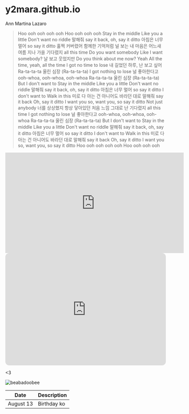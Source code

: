 # y2mara.github.io
Ann Martina Lazaro



> Hoo ooh ooh ooh ooh
Hoo ooh ooh ooh
Stay in the middle
Like you a little
Don't want no riddle
말해줘 say it back, oh, say it ditto
아침은 너무 멀어 so say it ditto
훌쩍 커버렸어
함께한 기억처럼
널 보는 내 마음은
어느새 여름 지나 가을
기다렸지 all this time
Do you want somebody
Like I want somebody?
날 보고 웃었지만
Do you think about me now? Yeah
All the time, yeah, all the time
I got no time to lose
내 길었던 하루, 난 보고 싶어
Ra-ta-ta-ta 울린 심장 (Ra-ta-ta-ta)
I got nothing to lose
널 좋아한다고 ooh-whoa, ooh-whoa, ooh-whoa
Ra-ta-ta-ta 울린 심장 (Ra-ta-ta-ta)
But I don't want to
Stay in the middle
Like you a little
Don't want no riddle
말해줘 say it back, oh, say it ditto
아침은 너무 멀어 so say it ditto
I don't want to
Walk in this 미로
다 아는 건 아니어도
바라던 대로 말해줘 say it back
Oh, say it ditto
I want you so, want you, so say it ditto
Not just anybody
너를 상상했지
항상 닿아있던
처음 느낌 그대로 난
기다렸지 all this time
I got nothing to lose
널 좋아한다고 ooh-whoa, ooh-whoa, ooh-whoa
Ra-ta-ta-ta 울린 심장 (Ra-ta-ta-ta)
But I don't want to
Stay in the middle
Like you a little
Don't want no riddle
말해줘 say it back, oh, say it ditto
아침은 너무 멀어 so say it ditto
I don't want to
Walk in this 미로
다 아는 건 아니어도
바라던 대로 말해줘 say it back
Oh, say it ditto
I want you so, want you, so say it ditto
Hoo ooh ooh ooh ooh
Hoo ooh ooh ooh

<iframe width="560" height="315" src="https://www.youtube.com/embed/4bGwtaIjZKM" title="YouTube video player" frameborder="0" allow="accelerometer; autoplay; clipboard-write; encrypted-media; gyroscope; picture-in-picture; web-share" allowfullscreen></iframe>

<iframe style="border-radius:12px" src="https://open.spotify.com/embed/playlist/20M2gbMFyiB29oXAYjj6IF?utm_source=generator" width="100%" height="352" frameBorder="0" allowfullscreen="" allow="autoplay; clipboard-write; encrypted-media; fullscreen; picture-in-picture" loading="lazy"></iframe>


<3



![beabadoobee](https://api.floodmagazine.com/wp-content/uploads/2022/04/flood-day3-beabadoobee_MG_7615-1.jpg)

| Date | Description |
| ---- | ----------- |
| August 13 | Birthday ko |


